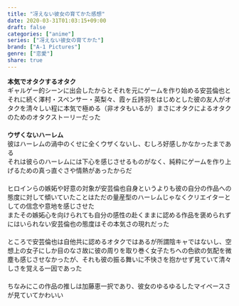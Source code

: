```yaml
---
title: "冴えない彼女の育てかた感想"
date: 2020-03-31T01:03:15+09:00
draft: false
categories: ["anime"]
series: ["冴えない彼女の育てかた"]
brand: ["A-1 Pictures"]
genre: ["恋愛"]
share: true
---
```

**本気でオタクするオタク**  
ギャルゲー的シーンに出会したからとそれを元にゲームを作り始める安芸倫也とそれに続く澤村・スペンサー・英梨々、霞ヶ丘詩羽をはじめとした彼の友人がオタクを清々しい程に本気で極める（非オタもいるが）まさにオタクによるオタクのためのオタクストーリーだった  
　  
**ウザくないハーレム**  
彼はハーレムの渦中のくせに全くウザくないし、むしろ好感しかなかったまである  
それは彼らのハーレムには下心を感じさせるものがなく、純粋にゲームを作り上げるための真っ直ぐさや情熱があったからだ  
　  
ヒロインらの嫉妬や好意の対象が安芸倫也自身というよりも彼の自分の作品への態度に対して傾いていたことはただの量産型のハーレムじゃなくクリエイターとしての信念や意地を感じさせた  
またその嫉妬心を向けられても自分の感性の赴くままに認める作品を褒められずにはいられない安芸倫也の態度はその本気さの現れだった  
　  
ところで安芸倫也は自他共に認めるオタクではあるが所謂陰キャではないし、空想上の女子にしか目のなさ故に彼の周りを取り巻く女子たちへの色欲の気配を微塵も感じさせなかったが、それも彼の振る舞いに不快さを抱かせず見ていて清々しさを覚える一因であった  
　  
ちなみにこの作品の推しは加藤恵一択であり、彼女のゆるゆるしたマイペースさが見ていてかわいい